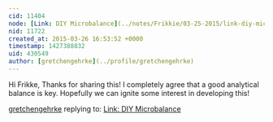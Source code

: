 ```yaml
---
cid: 11404
node: [Link: DIY Microbalance](../notes/Frikkie/03-25-2015/link-diy-microbalance)
nid: 11722
created_at: 2015-03-26 16:53:52 +0000
timestamp: 1427388832
uid: 430549
author: [gretchengehrke](../profile/gretchengehrke)
---
```


Hi Frikke,  Thanks for sharing this!  I completely agree that a good analytical balance is key.  Hopefully we can ignite some interest in developing this!

[gretchengehrke](../profile/gretchengehrke) replying to: [Link: DIY Microbalance](../notes/Frikkie/03-25-2015/link-diy-microbalance)

